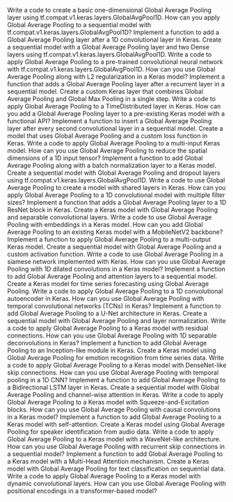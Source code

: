 Write a code to create a basic one-dimensional Global Average Pooling layer using tf.compat.v1.keras.layers.GlobalAvgPool1D.
How can you apply Global Average Pooling to a sequential model with tf.compat.v1.keras.layers.GlobalAvgPool1D?
Implement a function to add a Global Average Pooling layer after a 1D convolutional layer in Keras.
Create a sequential model with a Global Average Pooling layer and two Dense layers using tf.compat.v1.keras.layers.GlobalAvgPool1D.
Write a code to apply Global Average Pooling to a pre-trained convolutional neural network with tf.compat.v1.keras.layers.GlobalAvgPool1D.
How can you use Global Average Pooling along with L2 regularization in a Keras model?
Implement a function that adds a Global Average Pooling layer after a recurrent layer in a sequential model.
Create a custom Keras layer that combines Global Average Pooling and Global Max Pooling in a single step.
Write a code to apply Global Average Pooling to a TimeDistributed layer in Keras.
How can you add a Global Average Pooling layer to a pre-existing Keras model with a functional API?
Implement a function to insert a Global Average Pooling layer after every second convolutional layer in a sequential model.
Create a model that uses Global Average Pooling and a custom loss function in Keras.
Write a code to apply Global Average Pooling to a multi-input Keras model.
How can you use Global Average Pooling to reduce the spatial dimensions of a 1D input tensor?
Implement a function to add Global Average Pooling along with a batch normalization layer to a Keras model.
Create a sequential model with Global Average Pooling and dropout layers using tf.compat.v1.keras.layers.GlobalAvgPool1D.
Write a code to use Global Average Pooling to create a model with shared layers in Keras.
How can you apply Global Average Pooling to a 1D convolutional model with multiple filter sizes?
Implement a function that adds a Global Average Pooling layer to a 1D ResNet block in Keras.
Create a Keras model with Global Average Pooling and separable convolutional layers.
Write a code to use Global Average Pooling with embeddings in a Keras model.
How can you add Global Average Pooling to an existing Keras model with a MobileNetV2 backbone?
Implement a function to apply Global Average Pooling to a multi-output Keras model.
Create a sequential model with Global Average Pooling and a custom activation function.
Write a code to use Global Average Pooling in a siamese network implemented with Keras.
How can you use Global Average Pooling with 1D dilated convolutions in a Keras model?
Implement a function to add Global Average Pooling and attention layers to a sequential model.
Create a Keras model for time series forecasting using Global Average Pooling.
Write a code to apply Global Average Pooling to a 1D convolutional autoencoder in Keras.
How can you use Global Average Pooling with temporal convolutional networks (TCNs) in Keras?
Implement a function to add Global Average Pooling to a U-Net architecture in Keras.
Create a sequential model with Global Average Pooling and layer normalization.
Write a code to apply Global Average Pooling to a Keras model with residual connections.
How can you use Global Average Pooling with 1D separable deconvolutions in Keras?
Implement a function to add Global Average Pooling to an Inception-like module in Keras.
Create a Keras model using Global Average Pooling for emotion recognition from time series data.
Write a code to apply Global Average Pooling to a Keras model with DenseNet-like skip connections.
How can you use Global Average Pooling with temporal pooling in a 1D CNN?
Implement a function to add Global Average Pooling to a Bidirectional LSTM layer in Keras.
Create a sequential model with Global Average Pooling and channel-wise attention in Keras.
Write a code to apply Global Average Pooling to a Keras model with Squeeze-and-Excitation blocks.
How can you use Global Average Pooling with causal convolutions in a Keras model?
Implement a function to add Global Average Pooling to a Keras model with self-attention.
Create a Keras model using Global Average Pooling for speaker identification from audio data.
Write a code to apply Global Average Pooling to a Keras model with a WaveNet-like architecture.
How can you use Global Average Pooling with recurrent skip connections in a sequential model?
Implement a function to add Global Average Pooling to a Keras model with a Multi-Head Attention mechanism.
Create a Keras model with Global Average Pooling for text classification on sequential data.
Write a code to apply Global Average Pooling to a Keras model with dynamic convolutional layers.
How can you use Global Average Pooling with positional encodings in a transformer-based model?